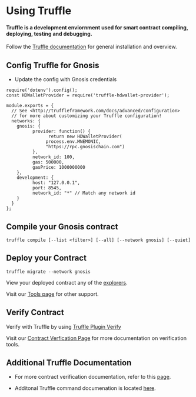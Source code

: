 --- 
---

# Using Truffle

#### Truffle is a development enviornment used for smart contract compiling, deploying, testing and debugging.

Follow the [Truffle documentation](https://trufflesuite.com/docs/truffle/) for general installation and overview. 

## Config Truffle for Gnosis

- Update the config with Gnosis credentials

```tsx
require('dotenv').config();
const HDWalletProvider = require('truffle-hdwallet-provider');

module.exports = {
  // See <http://truffleframework.com/docs/advanced/configuration>
  // for more about customizing your Truffle configuration!
  networks: {
    gnosis: {
          provider: function() {
                return new HDWalletProvider(
               process.env.MNEMONIC,
               "https://rpc.gnosischain.com")
          },
          network_id: 100,
          gas: 500000,
          gasPrice: 1000000000
    },
    development: {
          host: "127.0.0.1",
          port: 8545,
          network_id: "*" // Match any network id
    }
  }
};
```

## Compile your Gnosis contract

```
truffle compile [--list <filter>] [--all] [--network gnosis] [--quiet]
```

## Deploy your Contract

```
truffle migrate --network gnosis
```

View your deployed contract any of the [explorers](/tools/explorers).

Visit our [Tools page](/tools) for other support.

## Verify Contract

Verify with Truffle by using [Truffle Plugin Verify](https://trufflesuite.com/docs/truffle/reference/truffle-commands/#deploy)

Visit our [Contract Verfication Page](/developers/verifying-contracts/) for more documentation on verification tools.

## Additional Truffle Documentation

- For more contract verification documentation, refer to this [page](/developers/verifying-contracts/).

- Additonal Truffle command documenation is located [here](https://trufflesuite.com/docs/truffle/reference/truffle-commands/#deploy).